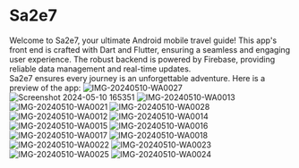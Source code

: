 # Sa2e7

Welcome to Sa2e7, your ultimate Android mobile travel guide! This app's front end is crafted with Dart and Flutter,
ensuring a seamless and engaging user experience. 
The robust backend is powered by Firebase, providing reliable data management and real-time updates.  
Sa2e7 ensures every journey is an unforgettable adventure.
Here is a preview of the app:
![IMG-20240510-WA0027](https://github.com/josephassaf999/Sa2e7/assets/88711718/496507bd-b9c2-43c2-b5b0-838c949f9c22)
![Screenshot 2024-05-10 165351](https://github.com/josephassaf999/Sa2e7/assets/88711718/f2e17448-3b28-4043-9354-b690fe80b676)
![IMG-20240510-WA0013](https://github.com/josephassaf999/Sa2e7/assets/88711718/10455271-86ad-4a86-a0b6-f5d958271c3c)
![IMG-20240510-WA0021](https://github.com/josephassaf999/Sa2e7/assets/88711718/8d6ef61c-42f6-4d69-8d69-aff9466e11b5)
![IMG-20240510-WA0028](https://github.com/josephassaf999/Sa2e7/assets/88711718/14406d71-eb27-4aa7-9ee6-51045cc6208e)
![IMG-20240510-WA0012](https://github.com/josephassaf999/Sa2e7/assets/88711718/66164290-f191-4308-a617-635746bad851)
![IMG-20240510-WA0014](https://github.com/josephassaf999/Sa2e7/assets/88711718/55127950-727a-41aa-bffc-9fb5e86bb088)
![IMG-20240510-WA0015](https://github.com/josephassaf999/Sa2e7/assets/88711718/a22c4d31-c249-4bc9-b479-14d3916a1028)
![IMG-20240510-WA0016](https://github.com/josephassaf999/Sa2e7/assets/88711718/fd861551-85fb-4d4a-995e-940b0708bd71)
![IMG-20240510-WA0017](https://github.com/josephassaf999/Sa2e7/assets/88711718/58b45183-5866-48de-936c-6d51e336cad5)
![IMG-20240510-WA0018](https://github.com/josephassaf999/Sa2e7/assets/88711718/7f865992-10d8-47ba-85e7-d673dc7ced24)
![IMG-20240510-WA0022](https://github.com/josephassaf999/Sa2e7/assets/88711718/f7ff31b8-0bd5-401f-a685-fd2dac710c10)
![IMG-20240510-WA0023](https://github.com/josephassaf999/Sa2e7/assets/88711718/989c8d05-9385-48e8-a4cf-99932800adf1)
![IMG-20240510-WA0025](https://github.com/josephassaf999/Sa2e7/assets/88711718/78eb8665-9915-4b1a-be41-16b4e40014a4)
![IMG-20240510-WA0024](https://github.com/josephassaf999/Sa2e7/assets/88711718/70593bcc-971b-40ac-b684-4962b1ae7d3e)
